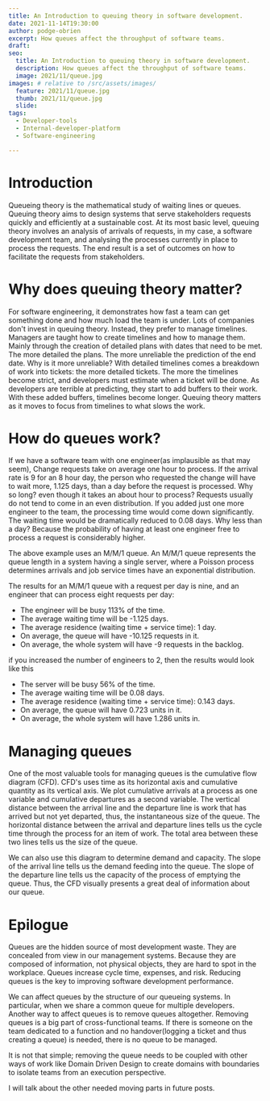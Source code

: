 ```yaml
---
title: An Introduction to queuing theory in software development.
date: 2021-11-14T19:30:00
author: podge-obrien
excerpt: How queues affect the throughput of software teams.
draft:
seo:
  title: An Introduction to queuing theory in software development.
  description: How queues affect the throughput of software teams.
  image: 2021/11/queue.jpg
images: # relative to /src/assets/images/
  feature: 2021/11/queue.jpg
  thumb: 2021/11/queue.jpg
  slide:
tags:
  - Developer-tools
  - Internal-developer-platform
  - Software-engineering

---
```


# Introduction

Queueing theory is the mathematical study of waiting lines or queues.
Queuing theory aims to design systems that serve stakeholders requests quickly and efficiently at a sustainable cost. 
At its most basic level, queuing theory involves an analysis of arrivals of requests, in my case, a software development team, and analysing the processes currently in place to process the requests. The end result is a set of outcomes on how to facilitate the requests from stakeholders.

# Why does queuing theory matter?

For software engineering, it demonstrates how fast a team can get something done and how much load the team is under.
Lots of companies don't invest in queuing theory. Instead, they prefer to manage timelines. Managers are taught how to create timelines and how to manage them. Mainly through the creation of detailed plans with dates that need to be met.
The more detailed the plans. The more unreliable the prediction of the end date. 
Why is it more unreliable? With detailed timelines comes a breakdown of work into tickets: the more detailed tickets. The more the timelines become strict, and developers must estimate when a ticket will be done. As developers are terrible at predicting, they start to add buffers to their work. With these added buffers, timelines become longer.
Queuing theory matters as it moves to focus from timelines to what slows the work.

# How do queues work?

If we have a software team with one engineer(as implausible as that may seem), Change requests take on average one hour to process. If the arrival rate is 9 for an 8 hour day, the person who requested the change will have to wait more, 1.125 days,  than a day before the request is processed. Why so long? even though it takes an about hour to process? Requests usually do not tend to come in an even distribution. If you added just one more engineer to the team, the processing time would come down significantly. The waiting time would be dramatically reduced to 0.08 days. Why less than a day? Because the probability of having at least one engineer free to process a request is considerably higher.

The above example uses an M/M/1 queue. An M/M/1 queue represents the queue length in a system having a single server, where a Poisson process determines arrivals and job service times have an exponential distribution.

The results for an M/M/1 queue with a request per  day is nine, and an engineer that can process eight requests per day:

- The engineer will be busy 113% of the time.
- The average waiting time will be -1.125 days.
- The average residence (waiting time + service time): 1 day.
- On average, the queue will have -10.125 requests in it.
- On average, the whole system will have -9 requests in the backlog.

if you increased the number of engineers to 2, then the results would look like this

- The server will be busy 56% of the time.
- The average waiting time will be 0.08 days.
- The average residence (waiting time + service time): 0.143 days.
- On average, the queue will have 0.723 units in it.
- On average, the whole system will have 1.286 units in.

# Managing queues
One of the most valuable tools for managing queues is the cumulative flow diagram (CFD). CFD's uses time as its horizontal axis and cumulative quantity as its vertical axis. We plot cumulative arrivals at a process as one variable and cumulative departures as a second variable. The vertical distance between the arrival line and the departure line is work that has arrived but not yet departed, thus, the instantaneous size of the queue. The horizontal distance between the arrival and departure lines tells us the cycle time through the process for an item of work. The total area between these two lines tells us the size of the queue.

We can also use this diagram to determine demand and capacity. The slope of the arrival line tells us the demand feeding into the queue. The slope of the departure line tells us the capacity of the process of emptying the queue. Thus, the CFD visually presents a great deal of information about our queue.


# Epilogue

Queues are the hidden source of most development waste. They are concealed from view in our management systems. Because they are composed of information, not physical objects, they are hard to spot in the workplace. Queues increase cycle time, expenses, and risk. Reducing queues is the key to improving software development performance.

We can affect queues by the structure of our queueing systems. In particular, when we share a common queue for multiple developers. 
Another way to affect queues is to remove queues altogether. Removing queues is a big part of cross-functional teams. If there is someone on the team dedicated to a function and no handover(logging a ticket and thus creating a queue) is needed, there is no queue to be managed.

It is not that simple; removing the queue needs to be coupled with other ways of work like Domain Driven Design to create domains with boundaries to isolate teams from an execution perspective.

I will talk about the other needed moving parts in future posts.